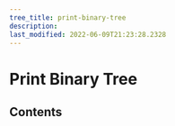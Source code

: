 ```yaml
---
tree_title: print-binary-tree
description: 
last_modified: 2022-06-09T21:23:28.2328
---
```


# Print Binary Tree

## Contents
